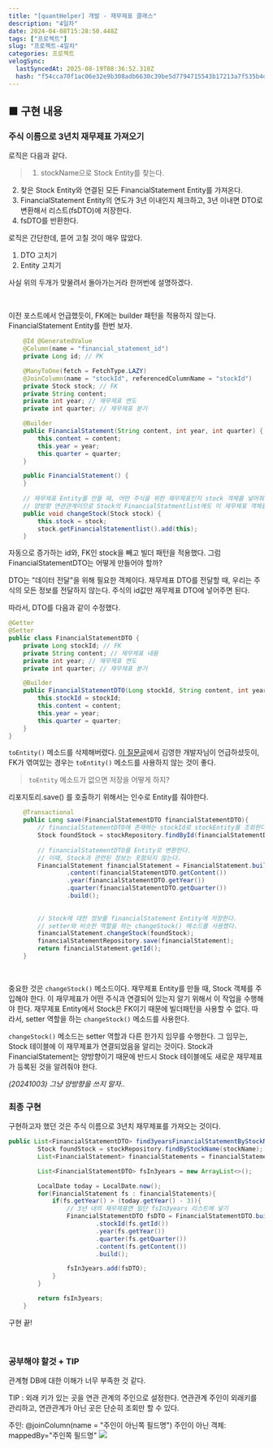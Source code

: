 ```yaml
---
title: "[quantHelper] 개발 - 재무제표 클래스"
description: "4일차"
date: 2024-04-08T15:28:50.448Z
tags: ["프로젝트"]
slug: "프로젝트-4일차"
categories: 프로젝트
velogSync:
  lastSyncedAt: 2025-08-19T08:36:52.310Z
  hash: "f54cca70f1ac06e32e9b308adb6630c39be5d7794715543b17213a7f535b4d1b"
---
```


## ■ 구현 내용
### 주식 이름으로 3년치 재무제표 가져오기
로직은 다음과 같다.
>1. stockName으로 Stock Entity를 찾는다.
2. 찾은 Stock Entity와 연결된 모든 FinancialStatement Entity를 가져온다.
3. FinancialStatement Entity의 연도가 3년 이내인지 체크하고, 3년 이내면 DTO로 변환해서 리스트(fsDTO)에 저장한다.
4. fsDTO를 반환한다.

로직은 간단한데, 뜯어 고칠 것이 매우 많았다.

1. DTO 고치기
2. Entity 고치기

사실 위의 두개가 맞물려서 돌아가는거라 한꺼번에 설명하겠다.

<br>

이전 포스트에서 언급했듯이, FK에는 builder 패턴을 적용하지 않는다.
FinancialStatement Entity를 한번 보자.
```java
    @Id @GeneratedValue
    @Column(name = "financial_statement_id")
    private Long id; // PK

    @ManyToOne(fetch = FetchType.LAZY)
    @JoinColumn(name = "stockId", referencedColumnName = "stockId")
    private Stock stock; // FK
    private String content;
    private int year; // 재무제표 연도
    private int quarter; // 재무제표 분기

    @Builder
    public FinancialStatement(String content, int year, int quarter) {
        this.content = content;
        this.year = year;
        this.quarter = quarter;
    }

    public FinancialStatement() {
    }
    
    // 재무제표 Entity를 만들 때, 어떤 주식을 위한 재무제표인지 stock 객체를 넣어줘야 한다. 이 때 사용하는 메소드이다.
    // 양방향 연관관계이므로 Stock의 FinancialStatmentlist에도 이 재무제표 객체를 넣어줘야 한다.
    public void changeStock(Stock stock) {
        this.stock = stock;
        stock.getFinancialStatementlist().add(this);
    }
```

자동으로 증가하는 id와, FK인 stock을 빼고 빌더 패턴을 적용했다.
그럼 FinancialStatementDTO는 어떻게 만들어야 할까?

DTO는 "데이터 전달"을 위해 필요한 객체이다.
재무제표 DTO를 전달할 때, 우리는 주식의 모든 정보를 전달하지 않는다.
주식의 id값만 재무제표 DTO에 넣어주면 된다.

따라서, DTO를 다음과 같이 수정했다.
```java
@Getter
@Setter
public class FinancialStatementDTO {
    private Long stockId; // FK
    private String content; // 재무제표 내용
    private int year; // 재무제표 연도
    private int quarter; // 재무제표 분기

    @Builder
    public FinancialStatementDTO(Long stockId, String content, int year, int quarter) {
        this.stockId = stockId;
        this.content = content;
        this.year = year;
        this.quarter = quarter;
    }
}
```
```toEntity()``` 메소드를 삭제해버렸다.
<a href="https://www.inflearn.com/questions/141526/dto%EC%97%90%EC%84%9C-%EC%99%B8%EB%9E%98%ED%82%A4-%EA%B0%92%EC%97%90-%EB%8C%80%ED%95%B4-%EC%A7%88%EB%AC%B8%EC%9D%B4-%EC%9E%88%EC%8A%B5%EB%8B%88%EB%8B%A4">이 질문글</a>에서 김영한 개발자님이 언급하셨듯이, FK가 엮여있는 경우는 ```toEntity()``` 메소드를 사용하지 않는 것이 좋다.

>```toEntity``` 메소드가 없으면 저장을 어떻게 하지?

리포지토리.save() 를 호출하기 위해서는 인수로 Entity를 줘야한다.
```java
    @Transactional
    public Long save(FinancialStatementDTO financialStatementDTO){
    	// financialStatementDTO에 존재하는 stockId로 stockEntity를 조회한다.
        Stock foundStock = stockRepository.findById(financialStatementDTO.getStockId()).get();
        
        // financialStatementDTO를 Entity로 변환한다.
        // 이때, Stock과 관련된 정보는 포함되지 않는다.
        FinancialStatement financialStatement = FinancialStatement.builder()
                .content(financialStatementDTO.getContent())
                .year(financialStatementDTO.getYear())
                .quarter(financialStatementDTO.getQuarter())
                .build();
                
         
        // Stock에 대한 정보를 financialStatement Entity에 저장한다.
        // setter와 비슷한 역할을 하는 changeStock() 메소드를 사용했다.
        financialStatement.changeStock(foundStock);
        financialStatementRepository.save(financialStatement);
        return financialStatement.getId();
    }
```

<br>

중요한 것은 ```changeStock()``` 메소드이다.
재무제표 Entity를 만들 때, Stock 객체를 주입해야 한다.
이 재무제표가 어떤 주식과 연결되어 있는지 알기 위해서 이 작업을 수행해야 한다.
재무제표 Entity에서 Stock은 FK이기 때문에 빌더패턴을 사용할 수 없다.
따라서, setter 역할을 하는 ```changeStock()``` 메소드를 사용한다.

```changeStock()``` 메소드는 setter 역할과 다른 한가지 임무를 수행한다.
그 임무는, Stock 테이블에 이 재무제표가 연결되었음을 알리는 것이다.
Stock과 FinancialStatement는 양방향이기 때문에 반드시 Stock 테이블에도 새로운 재무제표가 등록된 것을 알려줘야 한다.

_(20241003) 그냥 양방향을 쓰지 말자.._


### 최종 구현
구현하고자 했던 것은 주식 이름으로 3년치 재무제표를 가져오는 것이다.
```java
public List<FinancialStatementDTO> find3yearsFinancialStatementByStockName(String stockName){
        Stock foundStock = stockRepository.findByStockName(stockName); // stockName으로 Stock Entity 찾기
        List<FinancialStatement> financialStatements = financialStatementRepository.findAllByStock(foundStock); // Stock으로 재무제표 모두 가져오기

        List<FinancialStatementDTO> fsIn3years = new ArrayList<>();

        LocalDate today = LocalDate.now();
        for(FinancialStatement fs : financialStatements){
            if(fs.getYear() > (today.getYear() - 3)){
                // 3년 내의 재무제표면 일단 fsIn3years 리스트에 넣기
                FinancialStatementDTO fsDTO = FinancialStatementDTO.builder()
                        .stockId(fs.getId())
                        .year(fs.getYear())
                        .quarter(fs.getQuarter())
                        .content(fs.getContent())
                        .build();

                fsIn3years.add(fsDTO);
            }
        }

        return fsIn3years;
    }
```

구현 끝!

<br>

### 공부해야 할것 + TIP
관계형 DB에 대한 이해가 너무 부족한 것 같다.


TIP : 외래 키가 있는 곳을 연관 관계의 주인으로 설정한다. 
연관관계 주인이 외래키를 관리하고, 연관관계가 아닌 곳은 단순히 조회만 할 수 있다. 

주인: @joinColumn(name = "주인이 아닌쪽 필드명")
주인이 아닌 객체: mappedBy="주인쪽 필드명"
![](https://velog.velcdn.com/images/jaewon-ju/post/24f43f2b-0511-492d-932e-ba972f648811/image.png)
